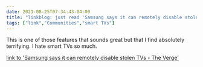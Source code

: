 ```yaml
---
date: 2021-08-25T07:34:43-04:00
title: "linkblog: just read 'Samsung says it can remotely disable stolen TVs - The Verge'"
tags: ["link","Communities","smart TVs"]
---
```

This is one of those features that sounds great but that I find absolutely terrifying. I hate smart TVs so much.
 
[link to 'Samsung says it can remotely disable stolen TVs - The Verge'](https://www.theverge.com/2021/8/25/22640876/samsung-television-block-function-stolen-tv-sets-south-africa)
